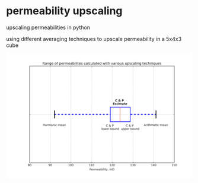 # permeability upscaling
upscaling permeabilities in python

using different averaging techniques to upscale permeability in a 5x4x3 cube

![myimage-alt-tag](./graph.png)